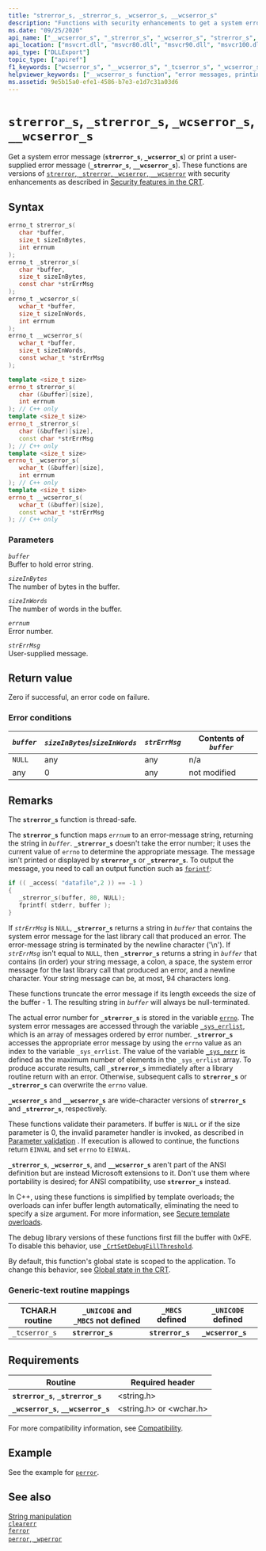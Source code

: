 ```yaml
---
title: "strerror_s, _strerror_s, _wcserror_s, __wcserror_s"
description: "Functions with security enhancements to get a system error message or print a user-supplied error message."
ms.date: "09/25/2020"
api_name: ["__wcserror_s", "_strerror_s", "_wcserror_s", "strerror_s", "_o__strerror_s", "_o__wcserror_s", "_o_strerror_s"]
api_location: ["msvcrt.dll", "msvcr80.dll", "msvcr90.dll", "msvcr100.dll", "msvcr100_clr0400.dll", "msvcr110.dll", "msvcr110_clr0400.dll", "msvcr120.dll", "msvcr120_clr0400.dll", "ucrtbase.dll", "api-ms-win-crt-runtime-l1-1-0.dll", "api-ms-win-crt-private-l1-1-0.dll"]
api_type: ["DLLExport"]
topic_type: ["apiref"]
f1_keywords: ["wcserror_s", "__wcserror_s", "_tcserror_s", "_wcserror_s", "tcserror_s", "strerror_s", "_strerror_s"]
helpviewer_keywords: ["__wcserror_s function", "error messages, printing", "tcserror_s function", "printing error messages", "strerror_s function", "_wcserror_s function", "_tcserror_s function", "_strerror_s function", "wcserror_s function", "error messages, getting"]
ms.assetid: 9e5b15a0-efe1-4586-b7e3-e1d7c31a03d6
---
```

# `strerror_s`, `_strerror_s`, `_wcserror_s`, `__wcserror_s`

Get a system error message (**`strerror_s`**, **`_wcserror_s`**) or print a user-supplied error message (**`_strerror_s`**, **`__wcserror_s`**). These functions are versions of [`strerror`, `_strerror`, `_wcserror`, `__wcserror`](strerror-strerror-wcserror-wcserror.md) with security enhancements as described in [Security features in the CRT](../security-features-in-the-crt.md).

## Syntax

```C
errno_t strerror_s(
   char *buffer,
   size_t sizeInBytes,
   int errnum
);
errno_t _strerror_s(
   char *buffer,
   size_t sizeInBytes,
   const char *strErrMsg
);
errno_t _wcserror_s(
   wchar_t *buffer,
   size_t sizeInWords,
   int errnum
);
errno_t __wcserror_s(
   wchar_t *buffer,
   size_t sizeInWords,
   const wchar_t *strErrMsg
);
```

```cpp
template <size_t size>
errno_t strerror_s(
   char (&buffer)[size],
   int errnum
); // C++ only
template <size_t size>
errno_t _strerror_s(
   char (&buffer)[size],
   const char *strErrMsg
); // C++ only
template <size_t size>
errno_t _wcserror_s(
   wchar_t (&buffer)[size],
   int errnum
); // C++ only
template <size_t size>
errno_t __wcserror_s(
   wchar_t (&buffer)[size],
   const wchar_t *strErrMsg
); // C++ only
```

### Parameters

*`buffer`*\
Buffer to hold error string.

*`sizeInBytes`*\
The number of bytes in the buffer.

*`sizeInWords`*\
The number of words in the buffer.

*`errnum`*\
Error number.

*`strErrMsg`*\
User-supplied message.

## Return value

Zero if successful, an error code on failure.

### Error conditions

|*`buffer`*|*`sizeInBytes`*/*`sizeInWords`*|*`strErrMsg`*|Contents of *`buffer`*|
|--------------|------------------------|-----------------|--------------------------|
|`NULL`|any|any|n/a|
|any|0|any|not modified|

## Remarks

The **`strerror_s`** function is thread-safe.

The **`strerror_s`** function maps *`errnum`* to an error-message string, returning the string in *`buffer`*. **`_strerror_s`** doesn't take the error number; it uses the current value of `errno` to determine the appropriate message. The message isn't printed or displayed by **`strerror_s`** or **`_strerror_s`**. To output the message, you need to call an output function such as [`fprintf`](fprintf-fprintf-l-fwprintf-fwprintf-l.md):

```C
if (( _access( "datafile",2 )) == -1 )
{
   _strerror_s(buffer, 80, NULL);
   fprintf( stderr, buffer );
}
```

If *`strErrMsg`* is `NULL`, **`_strerror_s`** returns a string in *`buffer`* that contains the system error message for the last library call that produced an error. The error-message string is terminated by the newline character ('\n'). If *`strErrMsg`* isn't equal to `NULL`, then **`_strerror_s`** returns a string in *`buffer`* that contains (in order) your string message, a colon, a space, the system error message for the last library call that produced an error, and a newline character. Your string message can be, at most, 94 characters long.

These functions truncate the error message if its length exceeds the size of the buffer - 1. The resulting string in *`buffer`* will always be null-terminated.

The actual error number for **`_strerror_s`** is stored in the variable [`errno`](../errno-doserrno-sys-errlist-and-sys-nerr.md). The system error messages are accessed through the variable [`_sys_errlist`](../errno-doserrno-sys-errlist-and-sys-nerr.md), which is an array of messages ordered by error number. **`_strerror_s`** accesses the appropriate error message by using the `errno` value as an index to the variable `_sys_errlist`. The value of the variable [`_sys_nerr`](../errno-doserrno-sys-errlist-and-sys-nerr.md) is defined as the maximum number of elements in the `_sys_errlist` array. To produce accurate results, call **`_strerror_s`** immediately after a library routine return with an error. Otherwise, subsequent calls to **`strerror_s`** or **`_strerror_s`** can overwrite the `errno` value.

**`_wcserror_s`** and **`__wcserror_s`** are wide-character versions of **`strerror_s`** and **`_strerror_s`**, respectively.

These functions validate their parameters. If buffer is `NULL` or if the size parameter is 0, the invalid parameter handler is invoked, as described in [Parameter validation](../parameter-validation.md) . If execution is allowed to continue, the functions return `EINVAL` and set `errno` to `EINVAL`.

**`_strerror_s`**, **`_wcserror_s`**, and **`__wcserror_s`** aren't part of the ANSI definition but are instead Microsoft extensions to it. Don't use them where portability is desired; for ANSI compatibility, use **`strerror_s`** instead.

In C++, using these functions is simplified by template overloads; the overloads can infer buffer length automatically, eliminating the need to specify a size argument. For more information, see [Secure template overloads](../secure-template-overloads.md).

The debug library versions of these functions first fill the buffer with 0xFE. To disable this behavior, use [`_CrtSetDebugFillThreshold`](crtsetdebugfillthreshold.md).

By default, this function's global state is scoped to the application. To change this behavior, see [Global state in the CRT](../global-state.md).

### Generic-text routine mappings

|TCHAR.H routine|`_UNICODE` and `_MBCS` not defined|`_MBCS` defined|`_UNICODE` defined|
|---------------------|------------------------------------|--------------------|-----------------------|
|`_tcserror_s`|**`strerror_s`**|**`strerror_s`**|**`_wcserror_s`**|

## Requirements

|Routine|Required header|
|-------------|---------------------|
|**`strerror_s`**, **`_strerror_s`**|\<string.h>|
|**`_wcserror_s`**, **`__wcserror_s`**|\<string.h> or \<wchar.h>|

For more compatibility information, see [Compatibility](../compatibility.md).

## Example

See the example for [`perror`](perror-wperror.md).

## See also

[String manipulation](../string-manipulation-crt.md)\
[`clearerr`](clearerr.md)\
[`ferror`](ferror.md)\
[`perror`, `_wperror`](perror-wperror.md)
